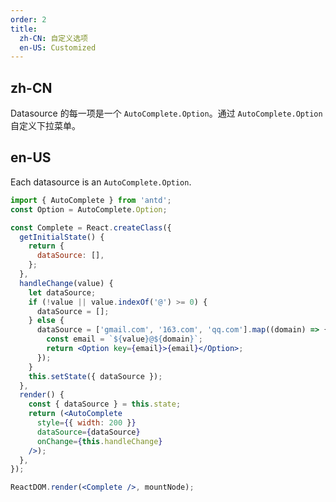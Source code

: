 ```yaml
---
order: 2
title: 
  zh-CN: 自定义选项
  en-US: Customized
---
```


## zh-CN

Datasource 的每一项是一个 `AutoComplete.Option`。通过 `AutoComplete.Option` 自定义下拉菜单。

## en-US

Each datasource is an `AutoComplete.Option`.
 

````jsx
import { AutoComplete } from 'antd';
const Option = AutoComplete.Option;

const Complete = React.createClass({
  getInitialState() {
    return {
      dataSource: [],
    };
  },
  handleChange(value) {
    let dataSource;
    if (!value || value.indexOf('@') >= 0) {
      dataSource = [];
    } else {
      dataSource = ['gmail.com', '163.com', 'qq.com'].map((domain) => {
        const email = `${value}@${domain}`;
        return <Option key={email}>{email}</Option>;
      });
    }
    this.setState({ dataSource });
  },
  render() {
    const { dataSource } = this.state;
    return (<AutoComplete
      style={{ width: 200 }}
      dataSource={dataSource}
      onChange={this.handleChange}
    />);
  },
});

ReactDOM.render(<Complete />, mountNode);
````

